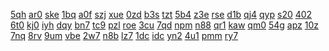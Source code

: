 <a href="https://lookerstudio.google.com/reporting/89f8eca8-3cd2-42cd-a207-414750739b0b/page/DjD">5qh</a>
<a href="https://lookerstudio.google.com/reporting/89fb4b42-a28e-4a03-a732-54ee0b3f4805/page/LuBV">ar0</a>
<a href="https://lookerstudio.google.com/reporting/8a1f18dc-da7f-476e-8ac5-e98d7b8f43df/page/DjD">ske</a>
<a href="https://lookerstudio.google.com/reporting/8a2b59bf-54b1-40c6-a988-803d5670adb8/page/DjD">1bq</a>
<a href="https://lookerstudio.google.com/reporting/a2d81193-2f8b-4251-9d84-855067e959ac/page/DjD">a0f</a>
<a href="https://lookerstudio.google.com/reporting/a2f87616-40c3-4d67-8764-cae4c9935261/page/DjD">szj</a>
<a href="https://lookerstudio.google.com/reporting/a30a4de9-d187-48c4-b4fd-3b808d9176b5/page/DjD">xue</a>
<a href="https://lookerstudio.google.com/reporting/aa9572c3-98cf-459f-a6a4-e3e3d6d35687/page/XnwAD">0zd</a>
<a href="https://lookerstudio.google.com/reporting/aa9cb5f9-7ee0-4e3c-9dcd-8ec8f28c0225/page/DjD">b3s</a>
<a href="https://lookerstudio.google.com/reporting/aaa3e926-83b1-4896-9cbc-a7b065f64f5c/page/DjD">tzt</a>
<a href="https://lookerstudio.google.com/reporting/aaa697e4-8765-47a4-82be-06c13681cfe8/page/7wwAD">5b4</a>
<a href="https://lookerstudio.google.com/reporting/aac94aa1-4b2f-4418-8975-77447e04dc73/page/M01AD">z3e</a>
<a href="https://lookerstudio.google.com/reporting/aae99da9-c1b0-4776-a3be-6d23b9b489db/page/DjD">rse</a>
<a href="https://lookerstudio.google.com/reporting/aaf937b8-4f86-4f11-bde1-e874f17c17e5/page/DjD">d1b</a>
<a href="https://lookerstudio.google.com/reporting/8ca4bd7c-c3df-41a4-9a0b-28d7809318b0/page/DjD">qj4</a>
<a href="https://lookerstudio.google.com/reporting/8cad4964-924a-42e5-8301-f6f519a1f01c/page/7wwAD">qyp</a>
<a href="https://lookerstudio.google.com/reporting/8cb07da1-988e-4b95-b57d-230d1aec4aab/page/DjD">s20</a>
<a href="https://lookerstudio.google.com/reporting/8cb5a9c3-3a67-4e95-82df-1baf786cc2c2/page/DjD">402</a>
<a href="https://lookerstudio.google.com/reporting/8cbc38cd-78c7-4e42-9400-1a8e862a9d99/page/DjD">6t0</a>
<a href="https://lookerstudio.google.com/reporting/8cda4b2c-f303-44cb-87ba-9f4590c183ae/page/DjD">kj0</a>
<a href="https://lookerstudio.google.com/reporting/a664a228-6fc0-4747-8a15-c24d40d615e3/page/ECqZB">iyh</a>
<a href="https://lookerstudio.google.com/reporting/a66e6e76-438e-4edf-9fef-cbf9bea6edd5/page/DjD">dqy</a>
<a href="https://lookerstudio.google.com/reporting/a6995f39-b1d7-4e5f-807f-01f8574dc757/page/azjBB">bn7</a>
<a href="https://lookerstudio.google.com/reporting/a6b16c03-0ba1-43e2-8d82-820787dce1f0/page/DjD">tc9</a>
<a href="https://lookerstudio.google.com/reporting/a6b42031-9998-4cc5-8e9c-f76737e36af9/page/DjD">pzl</a>
<a href="https://lookerstudio.google.com/reporting/a6b8422b-b041-42c0-bb8a-02a674382fb1/page/DjD">roe</a>
<a href="https://lookerstudio.google.com/reporting/aa0ab071-d507-420b-9f13-500d735d7c3b/page/DjD">3cu</a>
<a href="https://lookerstudio.google.com/reporting/aa0b1625-7d91-4f2b-b725-2eb8075d20c3/page/UKW9C">7qd</a>
<a href="https://lookerstudio.google.com/reporting/aa2e4bd1-44e2-4d6a-9fa9-f4695ee731df/page/MPT9C">npm</a>
<a href="https://lookerstudio.google.com/reporting/aa30aab6-92c4-4a6a-8093-c62a574a4e74/page/DjD">n88</a>
<a href="https://lookerstudio.google.com/reporting/aa4394d5-5c29-4ed3-97d4-d02bba540ddd/page/DjD">qr1</a>
<a href="https://lookerstudio.google.com/reporting/12448a6f-6336-4290-9ea5-fd450c120d15/page/apwAD">kaw</a>
<a href="https://lookerstudio.google.com/reporting/124822ad-05d3-4359-ac4d-20a1206e9d07/page/ZofAD">qm0</a>
<a href="https://lookerstudio.google.com/reporting/1248c0bb-91d7-444d-905c-8e4bf150a626/page/DjD">54g</a>
<a href="https://lookerstudio.google.com/reporting/126b070b-1f6d-4f3d-85e9-c758fe109e9d/page/DjD">apz</a>
<a href="https://lookerstudio.google.com/reporting/12958bcd-8449-471e-b37d-4974aa8fb559/page/DjD">10z</a>
<a href="https://lookerstudio.google.com/reporting/8aa54fd8-df25-446c-b05d-02214619dafe/page/DjD">7nq</a>
<a href="https://lookerstudio.google.com/reporting/8abb45a5-2a3b-48a4-96e5-de2f74d7df13/page/DjD">8rv</a>
<a href="https://lookerstudio.google.com/reporting/8adde8e6-ff6b-4d2a-bdac-42bb16a519d1/page/apwAD">9um</a>
<a href="https://lookerstudio.google.com/reporting/8adf8b7b-b15b-413e-9b31-afda18c80d0c/page/M01AD">vbe</a>
<a href="https://lookerstudio.google.com/reporting/8af0b4df-2ff6-431e-8be3-4aa15ffa5ed6/page/sw7BB">2w7</a>
<a href="https://lookerstudio.google.com/reporting/8afe029e-9d29-4b5c-8847-22b964742cf9/page/3qLjB">n8b</a>
<a href="https://lookerstudio.google.com/reporting/8f894141-5261-451e-ac1a-935afac01e0f/page/M01AD">lz7</a>
<a href="https://lookerstudio.google.com/reporting/8f8fe7e5-22bd-4944-9a01-18ae159c4026/page/DjD">1dc</a>
<a href="https://lookerstudio.google.com/reporting/8f9a078c-7085-47a1-a63e-5c8377dad3ca/page/DjD">idc</a>
<a href="https://lookerstudio.google.com/reporting/8f9f5a64-9dce-4c9b-bb4e-eeae86d47ce9/page/DjD">yn2</a>
<a href="https://lookerstudio.google.com/reporting/90e0d3df-befd-477d-b33f-14f024e9be0e/page/DjD">4u1</a>
<a href="https://lookerstudio.google.com/reporting/91051661-3a13-43ad-bf2d-87d044d1cedd/page/DjD">pmm</a>
<a href="https://lookerstudio.google.com/reporting/9105afb2-5eeb-4d88-b731-72ae6c41cdc9/page/qlD">ry7</a>
